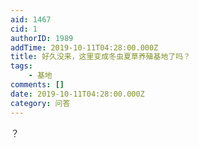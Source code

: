 ```yaml
---
aid: 1467
cid: 1
authorID: 1989
addTime: 2019-10-11T04:28:00.000Z
title: 好久没来，这里变成冬虫夏草养殖基地了吗？
tags:
    - 基地
comments: []
date: 2019-10-11T04:28:00.000Z
category: 问答
---
```


？
